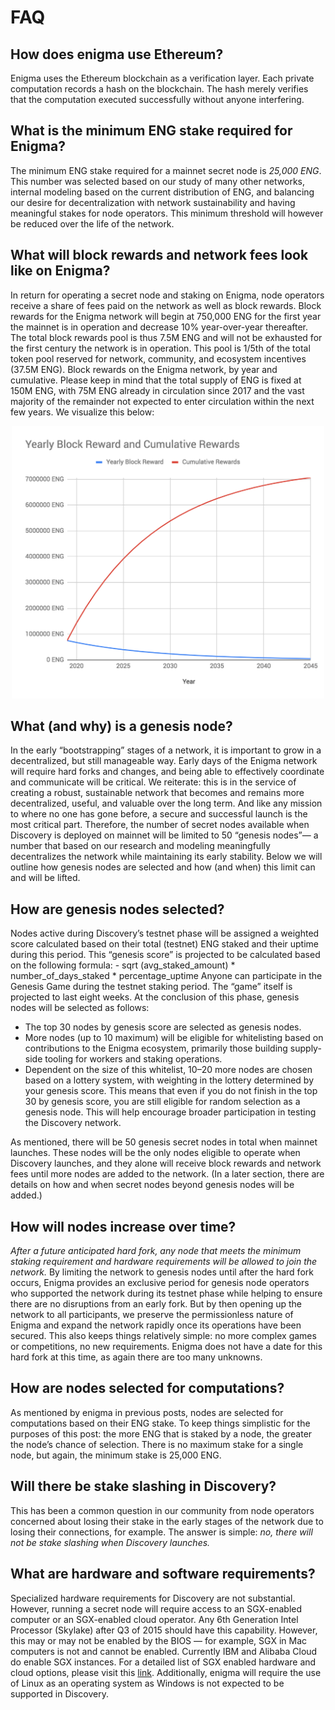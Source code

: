 # FAQ

## How does enigma use Ethereum?
Enigma uses the Ethereum blockchain as a verification layer. Each private computation records a hash on the blockchain. The hash merely verifies that the computation executed successfully without anyone interfering.

## What is the minimum ENG stake required for Enigma?
The minimum ENG stake required for a mainnet secret node is *25,000 ENG*. This number was selected based on our study of many other networks, internal modeling based on the current distribution of ENG, and balancing our desire for decentralization with network sustainability and having meaningful stakes for node operators. This minimum threshold will however be reduced over the life of the network.

## What will block rewards and network fees look like on Enigma?

In return for operating a secret node and staking on Enigma, node operators receive a share of fees paid on the network as well as block rewards. Block rewards for the Enigma network will begin at 750,000 ENG for the first year the mainnet is in operation and decrease 10% year-over-year thereafter. The total block rewards pool is thus 7.5M ENG and will not be exhausted for the first century the network is in operation. This pool is 1/5th of the total token pool reserved for network, community, and ecosystem incentives (37.5M ENG). Block rewards on the Enigma network, by year and cumulative. Please keep in mind that the total supply of ENG is fixed at 150M ENG, with 75M ENG already in circulation since 2017 and the vast majority of the remainder not expected to enter circulation within the next few years. We visualize this below:

<p style="text-align:center;"><img src="_media/blockreward.png" alt="visualized" width="500"/></p>

## What (and why) is a genesis node?

In the early “bootstrapping” stages of a network, it is important to grow in a decentralized, but still manageable way. Early days of the Enigma network will require hard forks and changes, and being able to effectively coordinate and communicate will be critical. We reiterate: this is in the service of creating a robust, sustainable network that becomes and remains more decentralized, useful, and valuable over the long term. And like any mission to where no one has gone before, a secure and successful launch is the most critical part.
Therefore, the number of secret nodes available when Discovery is deployed on mainnet will be limited to 50 “genesis nodes”— a number that based on our research and modeling meaningfully decentralizes the network while maintaining its early stability. Below we will outline how genesis nodes are selected and how (and when) this limit can and will be lifted.

## How are genesis nodes selected?

Nodes active during Discovery’s testnet phase will be assigned a weighted score calculated based on their total (testnet) ENG staked and their uptime during this period. This “genesis score” is projected to be calculated based on the following formula:
    - sqrt (avg_staked_amount) * number_of_days_staked * percentage_uptime
Anyone can participate in the Genesis Game during the testnet staking period. The “game” itself is projected to last eight weeks. At the conclusion of this phase, genesis nodes will be selected as follows:
* The top 30 nodes by genesis score are selected as genesis nodes.
* More nodes (up to 10 maximum) will be eligible for whitelisting based on contributions to the Enigma ecosystem, primarily those building supply-side tooling for workers and staking operations.
* Dependent on the size of this whitelist, 10–20 more nodes are chosen based on a lottery system, with weighting in the lottery determined by your genesis score. This means that even if you do not finish in the top 30 by genesis score, you are still eligible for random selection as a genesis node. This will help encourage broader participation in testing the Discovery network.

As mentioned, there will be 50 genesis secret nodes in total when mainnet launches. These nodes will be the only nodes eligible to operate when Discovery launches, and they alone will receive block rewards and network fees until more nodes are added to the network. (In a later section, there are details on how and when secret nodes beyond genesis nodes will be added.)

<!-- ## I want to run a genesis node. What happens now? -->

## How will nodes increase over time?

*After a future anticipated hard fork, any node that meets the minimum staking requirement and hardware requirements will be allowed to join the network.* By limiting the network to genesis nodes until after the hard fork occurs, Enigma provides an exclusive period for genesis node operators who supported the network during its testnet phase while helping to ensure there are no disruptions from an early fork. But by then opening up the network to all participants, we preserve the permissionless nature of Enigma and expand the network rapidly once its operations have been secured. This also keeps things relatively simple: no more complex games or competitions, no new requirements.
Enigma does not have a date for this hard fork at this time, as again there are too many unknowns.

## How are nodes selected for computations?

As mentioned by enigma in previous posts, nodes are selected for computations based on their ENG stake. To keep things simplistic for the purposes of this post: the more ENG that is staked by a node, the greater the node’s chance of selection. There is no maximum stake for a single node, but again, the minimum stake is 25,000 ENG.

## Will there be stake slashing in Discovery?

This has been a common question in our community from node operators concerned about losing their stake in the early stages of the network due to losing their connections, for example. The answer is simple: *no, there will not be stake slashing when Discovery launches.*

## What are hardware and software requirements?

Specialized hardware requirements for Discovery are not substantial. However, running a secret node will require access to an SGX-enabled computer or an SGX-enabled cloud operator. Any 6th Generation Intel Processor (Skylake) after Q3 of 2015 should have this capability. However, this may or may not be enabled by the BIOS — for example, SGX in Mac computers is not and cannot be enabled. Currently IBM and Alibaba Cloud do enable SGX instances. For a detailed list of SGX enabled hardware and cloud options, please visit this [link](https://github.com/ayeks/SGX-hardware). Additionally, enigma will require the use of Linux as an operating system as Windows is not expected to be supported in Discovery.